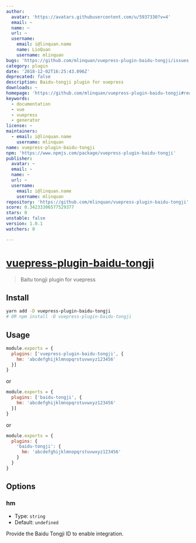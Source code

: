 ```yaml
---
author:
  avatar: 'https://avatars.githubusercontent.com/u/5937330?v=4'
  email: ~
  name: ~
  url: ~
  username:
    email: i@linquan.name
    name: LinQuan
    username: mlinquan
bugs: 'https://github.com/mlinquan/vuepress-plugin-baidu-tongji/issues'
category: plugin
date: '2018-12-02T16:25:43.096Z'
deprecated: false
description: Baidu-tongji plugin for vuepress
downloads: ~
homepage: 'https://github.com/mlinquan/vuepress-plugin-baidu-tongji#readme'
keywords:
  - documentation
  - vue
  - vuepress
  - generator
license: ~
maintainers:
  - email: i@linquan.name
    username: mlinquan
name: vuepress-plugin-baidu-tongji
npm: 'https://www.npmjs.com/package/vuepress-plugin-baidu-tongji'
publisher:
  avatar: ~
  email: ~
  name: ~
  url: ~
  username:
    email: i@linquan.name
    username: mlinquan
repository: 'https://github.com/mlinquan/vuepress-plugin-baidu-tongji'
score: 0.34233306577529377
stars: 0
unstable: false
version: 1.0.1
watchers: 0

---
```


# [vuepress-plugin-baidu-tongji](https://github.com/mlinquan/vuepress-plugin-baidu-tongji)

> Baitu tongji plugin for vuepress

## Install

```bash
yarn add -D vuepress-plugin-baidu-tongji
# OR npm install -D vuepress-plugin-baidu-tongji
```

## Usage

```javascript
module.exports = {
  plugins: ['vuepress-plugin-baidu-tongji', {
    hm: 'abcdefghijklmnopqrstuvwxyz123456'
  }]
}
```
or
```javascript
module.exports = {
  plugins: ['baidu-tongji', {
    hm: 'abcdefghijklmnopqrstuvwxyz123456'
  }]
}
```
or
```javascript
module.exports = {
  plugins: {
    'baidu-tongji': {
      hm: 'abcdefghijklmnopqrstuvwxyz123456'
    }
  }
}
```

## Options

### hm

- Type: `string`
- Default: `undefined`

Provide the Baidu Tongji ID to enable integration.
